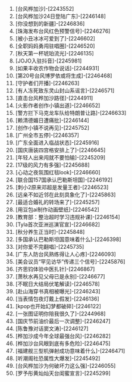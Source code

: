 
1. [台风桦加沙]-[2243552]
1. [台风桦加沙24日登陆广东]-[2246148]
1. [你没想到的新疆]-[2246836]
1. [珠海发布台风红色预警信号]-[2246276]
1. [被小丑冰冰可爱到了]-[2246602]
1. [全职妈妈勇闯驻唱圈]-[2246520]
1. [秋天第一杯琥珀流光]-[2246135]
1. [JOJO入驻抖音]-[2245981]
1. [如果丰收农作物会说话]-[2244931]
1. [第20号台风博罗依或将生成]-[2246468]
1. [守护者们开播]-[2246263]
1. [有人冻死致东灵山封山系谣言]-[2246571]
1. [直击台风桦加沙路径]-[2244911]
1. [火影作者创作小镇出道]-[2246652]
1. [警方拦下马克龙车队给特朗普让路]-[2246633]
1. [赖清德媚日遭痛批]-[2246144]
1. [创作小镇不说再见]-[2245752]
1. [广州全市五停]-[2246357]
1. [广东全面进入临战状态]-[2245916]
1. [国庆唐装四宫格安排上了]-[2246645]
1. [年轻人出来闯就不要怕输]-[2245209]
1. [17级的风力有多强]-[2245688]
1. [心动之夜氛围红毯look]-[2246660]
1. [联合国157国承认巴勒斯坦国]-[2246192]
1. [刺小2原来邓超是发量王者]-[2246523]
1. [远亲不如近邻在此刻具象化了]-[2245863]
1. [最适合婚礼的转场来了]-[2245257]
1. [用豆包ai制作动画壁纸]-[2246542]
1. [教育部：整治超时学习违规补课]-[2246154]
1. [Tyla首次亚洲巡演官宣]-[2246682]
1. [秋分养生正当时]-[2245848]
1. [多国承认巴勒斯坦国意味着什么]-[2246398]
1. [对你爱不完翻唱]-[2245735]
1. [广东人防台风熟练得让人心疼]-[2246093]
1. [美会议员“罕见访华”传递三个信号]-[2245876]
1. [齐思钧体验中医扎针]-[2246867]
1. [萧秋水再见父母已是永别]-[2246677]
1. [不眠日大结局伏笔解读]-[2246578]
1. [赴山海穿书真相被曝光]-[2246243]
1. [当表情包夜灯戴上假发]-[2246136]
1. [kpop也开始幻梦都破碎]-[2246122]
1. [一张图证明你陪我很久了]-[2244968]
1. [国庆节前油价最后一次调整]-[2246247]
1. [陈鲁豫对话窦文涛]-[2246127]
1. [桦加沙成今年全球最强台风]-[2246282]
1. [桦加沙台风眼到底有多危险]-[2246475]
1. [福建舰三型机弹射成功意味着什么]-[2246471]
1. [听潮阁社恐属性大爆发]-[2245492]
1. [台风桦加沙为何破坏力这么强]-[2246055]
1. [罗予彤黄灿灿天台闺蜜宣言]-[2245299]